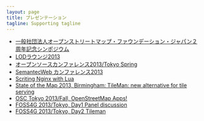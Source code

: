 ```yaml
---
layout: page
title: プレゼンテーション
tagline: Supporting tagline
---
```


* <a href="./OSMFJ_2years_symposium_keynote.html">一般社団法人オープンストリートマップ・ファウンデーション・ジャパン２周年記念シンポジウム</a>
* <a href="./lod_lounge_201301.html">LODラウンジ2013</a>
* <a href="./osc_tokyo_2013spring.html">オープンソースカンファレンス2013/Tokyo Spring</a>
* <a href="./semanticwebconf2013.html">SemantecWeb カンファレンス2013</a>
* <a href="./2013-07-scripting_nginx_with_lua.html"> Scriting Nginx with Lua</a>
* <a href="./2013-0908-tileman.html"> State of the Map 2013, Birmingham: TileMan: new alternative for tile serving</a>
* <a href="./osctokyo2013fall.html"> OSC Tokyo 2013/Fall, OpenStreetMap Apps!  </a>
* <a href="./2013-11-gis-lua-lt.html"> FOSS4G 2013/Tokyo, Day1 Panel discussion</a>
* <a href="./2013-1102-tileman.html"> FOSS4G 2013/Tokyo, Day2 Tileman </a>
